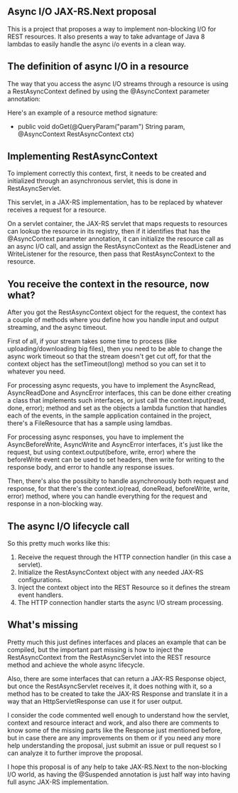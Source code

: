 ## Async I/O JAX-RS.Next proposal

This is a project that proposes a way to implement non-blocking I/O for REST resources.
It also presents a way to take advantage of Java 8 lambdas to easily handle the async i/o events in a clean way.

## The definition of async I/O in a resource

The way that you access the async I/O streams through a resource is using a RestAsyncContext defined by using the @AsyncContext parameter annotation:

Here's an example of a resource method signature:
- public void doGet(@QueryParam("param") String param, @AsyncContext RestAsyncContext ctx)

## Implementing RestAsyncContext

To implement correctly this context, first, it needs to be created and initialized through an asynchronous servlet, this is done in RestAsyncServlet.

This servlet, in a JAX-RS implementation, has to be replaced by whatever receives a request for a resource.

On a servlet container, the JAX-RS servlet that maps requests to resources can lookup the resource in its registry, then if it identifies that has the @AsyncContext parameter annotation, it can initialize the resource call as an async I/O call, and assign the RestAsyncContext as the ReadListener and WriteListener for the resource, then pass that RestAsyncContext to the resource.

## You receive the context in the resource, now what?

After you got the RestAsyncContext object for the request, the context has a couple of methods where you define how you handle input and output streaming, and the async timeout.

First of all, if your stream takes some time to process (like uploading/downloading big files), then you need to be able to change the async work timeout so that the stream doesn't get cut off, for that the context object has the setTimeout(long) method so you can set it to whatever you need.

For processing async requests, you have to implement the AsyncRead, AsyncReadDone and AsyncError interfaces, this can be done either creating a class that implements such interfaces, or just call the context.input(read, done, error); method and set as the objects a lambda function that handles each of the events, in the sample application contained in the project, there's a FileResource that has a sample using lamdbas.

For processing async responses, you have to implement the AsyncBeforeWrite, AsyncWrite and AsyncError interfaces, it's just like the request, but using context.output(before, write, error) where the beforeWrite event can be used to set headers, then write for writing to the response body, and error to handle any response issues.

Then, there's also the possibity to handle asynchronously both request and response, for that there's the context.io(read, doneRead, beforeWrite, write, error) method, where you can handle everything for the request and response in a non-blocking way.

## The async I/O lifecycle call

So this pretty much works like this:

1. Receive the request through the HTTP connection handler (in this case a servlet).
2. Initialize the RestAsyncContext object with any needed JAX-RS configurations.
3. Inject the context object into the REST Resource so it defines the stream event handlers.
4. The HTTP connection handler starts the async I/O stream processing.

## What's missing

Pretty much this just defines interfaces and places an example that can be compiled, but the important part missing is how to inject the RestAsyncContext from the RestAsyncServlet into the REST resource method and achieve the whole async lifecycle.

Also, there are some interfaces that can return a JAX-RS Response object, but once the RestAsyncServlet receives it, it does nothing with it, so a method has to be created to take the JAX-RS Response and translate it in a way that an HttpServletResponse can use it for user output.

I consider the code commented well enough to understand how the servlet, context and resource interact and work, and also there are comments to know some of the missing parts like the Response just mentioned before, but in case there are any improvements on them or if you need any more help understanding the proposal, just submit an issue or pull request so I can analyze it to further improve the proposal.

I hope this proposal is of any help to take JAX-RS.Next to the non-blocking I/O world, as having the @Suspended annotation is just half way into having full async JAX-RS implementation.
